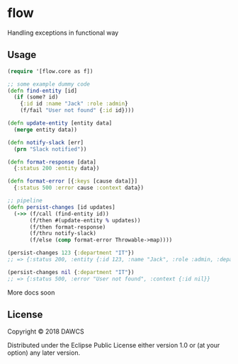# flow

Handling exceptions in functional way

## Usage

```clojure
(require '[flow.core as f])

;; some example dummy code
(defn find-entity [id]
  (if (some? id)
    {:id id :name "Jack" :role :admin}
    (f/fail "User not found" {:id id})))

(defn update-entity [entity data]
  (merge entity data))

(defn notify-slack [err]
  (prn "Slack notified"))

(defn format-response [data]
  {:status 200 :entity data})

(defn format-error [{:keys [cause data]}]
  {:status 500 :error cause :context data})

;; pipeline
(defn persist-changes [id updates]
  (->> (f/call (find-entity id))
       (f/then #(update-entity % updates))
       (f/then format-response)
       (f/thru notify-slack)
       (f/else (comp format-error Throwable->map))))

(persist-changes 123 {:department "IT"})
;; => {:status 200, :entity {:id 123, :name "Jack", :role :admin, :department "IT"}}

(persist-changes nil {:department "IT"})
;; => {:status 500, :error "User not found", :context {:id nil}}
```

More docs soon

## License

Copyright © 2018 DAWCS

Distributed under the Eclipse Public License either version 1.0 or (at
your option) any later version.
